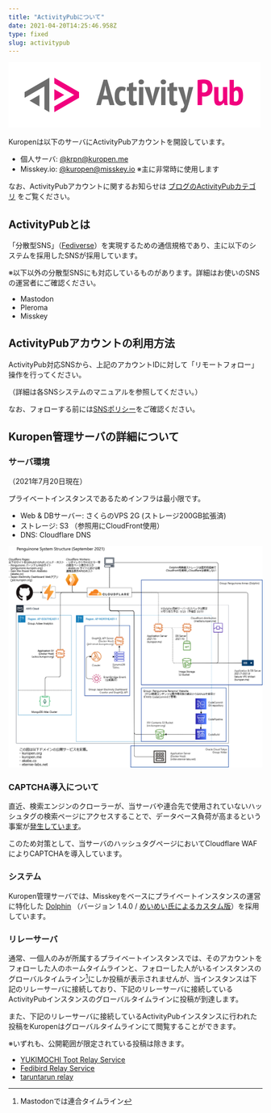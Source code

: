```yaml
---
title: "ActivityPubについて"
date: 2021-04-20T14:25:46.958Z
type: fixed
slug: activitypub
---
```

![ActivityPub-logo.png](./Activity_Pub_logo.png)

Kuropenは以下のサーバにActivityPubアカウントを開設しています。

- 個人サーバ: [@krpn@kuropen.me](https://kuropen.me/@krpn)
- Misskey.io: [@kuropen@misskey.io](https://misskey.io/@kuropen) ※主に非常時に使用します

なお、ActivityPubアカウントに関するお知らせは [ブログのActivityPubカテゴリ](/tags/activitypub) をご覧ください。

## ActivityPubとは
「分散型SNS」（[Fediverse](https://dic.nicovideo.jp/a/fediverse)）を実現するための通信規格であり、主に以下のシステムを採用したSNSが採用しています。

※以下以外の分散型SNSにも対応しているものがあります。詳細はお使いのSNSの運営者にご確認ください。

- Mastodon
- Pleroma
- Misskey

## ActivityPubアカウントの利用方法
ActivityPub対応SNSから、上記のアカウントIDに対して「リモートフォロー」操作を行ってください。

（詳細は各SNSシステムのマニュアルを参照してください。）

なお、フォローする前には[SNSポリシー](/social)をご確認ください。

## Kuropen管理サーバの詳細について

### サーバ環境
（2021年7月20日現在）

プライベートインスタンスであるためインフラは最小限です。

- Web & DBサーバー: さくらのVPS 2G (ストレージ200GB拡張済)
- ストレージ: S3 （参照用にCloudFront使用）
- DNS: Cloudflare DNS

![システム構成図(Dolphin以外も含む)](../system_structure_202109.png)

### CAPTCHA導入について
直近、検索エンジンのクローラーが、当サーバや連合先で使用されていないハッシュタグの検索ページにアクセスすることで、データベース負荷が高まるという事案が[発生しています](/posts/20210613-investigation-dolphin-load)。

このため対策として、当サーバのハッシュタグページにおいてCloudflare WAFによりCAPTCHAを導入しています。

### システム
Kuropen管理サーバでは、Misskeyをベースにプライベートインスタンスの運営に特化した [Dolphin](https://github.com/syuilo/dolphin) （バージョン 1.4.0 / [めいめい氏によるカスタム版](https://github.com/mei23/dolphin)）を採用しています。

### <a name="anchor-relay" id="anchor-relay"></a>リレーサーバ
通常、一個人のみが所属するプライベートインスタンスでは、そのアカウントをフォローした人のホームタイムラインと、フォローした人がいるインスタンスのグローバルタイムライン[^1]にしか投稿が表示されませんが、当インスタンスは下記のリレーサーバに接続しており、下記のリレーサーバに接続しているActivityPubインスタンスのグローバルタイムラインに投稿が到達します。

また、下記のリレーサーバに接続しているActivityPubインスタンスに行われた投稿をKuropenはグローバルタイムラインにて閲覧することができます。

※いずれも、公開範囲が限定されている投稿は除きます。

- [YUKIMOCHI Toot Relay Service](https://relay.toot.yukimochi.jp/)
- [Fedibird Relay Service](https://relay.fedibird.com/)
- [taruntarun relay](https://relay.taruntarun.net/)

[^1]: Mastodonでは連合タイムライン
